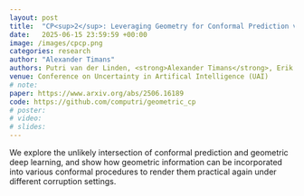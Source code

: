 ```yaml
---
layout: post
title:  "CP<sup>2</sup>: Leveraging Geometry for Conformal Prediction via Canonicalization"
date:   2025-06-15 23:59:59 +00:00
image: /images/cpcp.png
categories: research
author: "Alexander Timans"
authors: Putri van der Linden, <strong>Alexander Timans</strong>, Erik Bekkers
venue: Conference on Uncertainty in Artifical Intelligence (UAI)
# note:
paper: https://www.arxiv.org/abs/2506.16189
code: https://github.com/computri/geometric_cp
# poster:
# video: 
# slides:
---
```


We explore the unlikely intersection of conformal prediction and geometric deep learning, and show how geometric information can be incorporated into various conformal procedures to render them practical again under different corruption settings.
